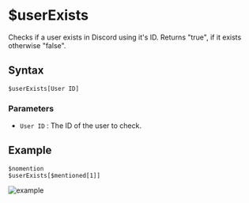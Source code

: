 # $userExists
Checks if a user exists in Discord using it's ID. Returns "true", if it exists otherwise "false".

## Syntax
```
$userExists[User ID]
```

### Parameters
- `User ID` : The ID of the user to check.

## Example
```
$nomention
$userExists[$mentioned[1]]
```
![example](https://user-images.githubusercontent.com/69215413/125201977-82310600-e23f-11eb-9b0b-72d77006e0c6.jpeg)
